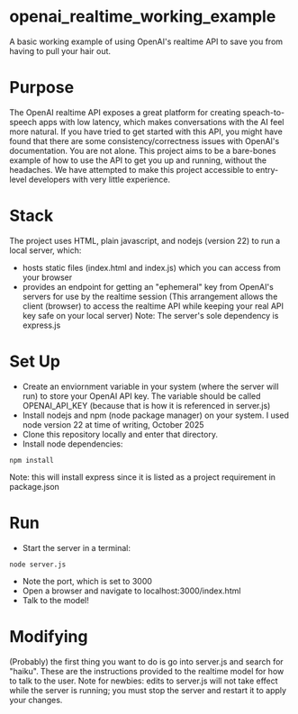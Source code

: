 # openai_realtime_working_example
A basic working example of using OpenAI's realtime API to save you from having to pull your hair out.

# Purpose
The OpenAI realtime API exposes a great platform for creating speach-to-speech apps with low latency, which makes conversations with the AI feel more natural.  If you have tried to get started with this API, you might have found that there are some consistency/correctness issues with OpenAI's documentation.  You are not alone.  This project aims to be a bare-bones example of how to use the API to get you up and running, without the headaches.  We have attempted to make this project accessible to entry-level developers with very little experience.

# Stack
The project uses HTML, plain javascript, and nodejs (version 22) to run a local server, which:
* hosts static files (index.html and index.js) which you can access from your browser
* provides an endpoint for getting an "ephemeral" key from OpenAI's servers for use by the realtime session (This arrangement allows the client (browser) to access the realtime API while keeping your real API key safe on your local server)
Note: The server's sole dependency is express.js

# Set Up
* Create an enviornment variable in your system (where the server will run) to store your OpenAI API key.  The variable should be called OPENAI_API_KEY (because that is how it is referenced in server.js)
* Install nodejs and npm (node package manager) on your system.  I used node version 22 at time of writing, October 2025
* Clone this repository locally and enter that directory.
* Install node dependencies:
```
npm install
```
Note: this will install express since it is listed as a project requirement in package.json

# Run
* Start the server in a terminal:
```
node server.js
```
* Note the port, which is set to 3000
* Open a browser and navigate to localhost:3000/index.html
* Talk to the model!

# Modifying
(Probably) the first thing you want to do is go into server.js and search for "haiku".  These are the instructions provided to the realtime model for how to talk to the user.
Note for newbies: edits to server.js will not take effect while the server is running; you must stop the server and restart it to apply your changes.
